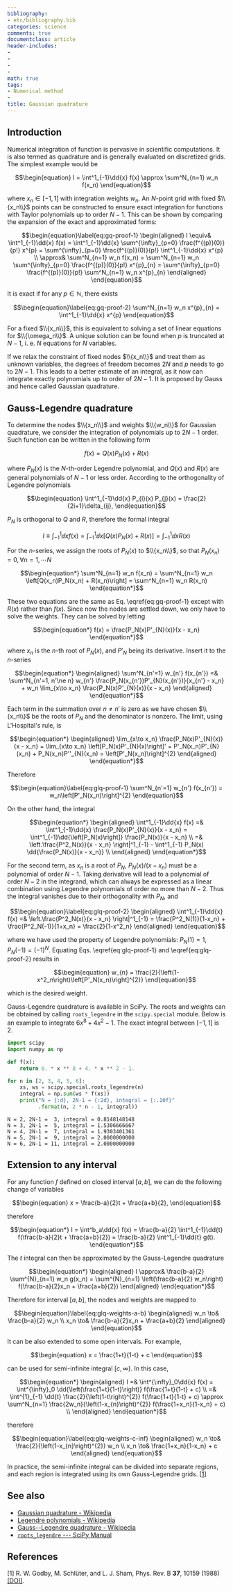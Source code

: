 ```yaml
---
bibliography:
- etc/bibliography.bib
categories: science
comments: true
documentclass: article
header-includes:
- 
- 
- 
- 
math: true
tags:
- Numerical method
- 
title: Gaussian quadrature
---
```










## Introduction

Numerical integration of function is pervasive in scientific
computations. It is also termed as quadrature and is generally evaluated
on discretized grids. The simplest example would be

$$\begin{equation}
I = \int^1_{-1}\dd{x} f(x) \approx \sum^N_{n=1} w_n f(x_n)
\end{equation}$$

where $x_n \in [-1,1]$ with integration weights $w_n$. An $N$-point grid
with fixed $\\{x_n\\}$ points can be constructed to ensure exact
integration for functions with Taylor polynomials up to order $N-1$.
This can be shown by comparing the expansion of the exact and
approximated forms:

$$\begin{equation}\label{eq:gq-proof-1}
\begin{aligned}
I \equiv& \int^1_{-1}\dd{x} f(x)
= \int^1_{-1}\dd{x} \sum^{\infty}_{p=0} \frac{f^{(p)}(0)}{p!} x^{p}
= \sum^{\infty}_{p=0} \frac{f^{(p)}(0)}{p!} \int^1_{-1}\dd{x} x^{p} \\
\approx& \sum^N_{n=1} w_n f(x_n)
= \sum^N_{n=1} w_n \sum^{\infty}_{p=0} \frac{f^{(p)}(0)}{p!} x^{p}_{n}
= \sum^{\infty}_{p=0} \frac{f^{(p)}(0)}{p!} \sum^N_{n=1} w_n x^{p}_{n}
\end{aligned}
\end{equation}$$

It is exact if for any $p\in\mathbb{N}$, there exists

$$\begin{equation}\label{eq:gq-proof-2}
\sum^N_{n=1} w_n x^{p}_{n} = \int^1_{-1}\dd{x} x^{p}
\end{equation}$$

For a fixed $\\{x_n\\}$, this is equivalent to solving a set of linear
equations for $\\{\omega_n\\}$. A unique solution can be found when $p$
is truncated at $N-1$, i. e. $N$ equations for $N$ variables.

If we relax the constraint of fixed nodes $\\{x_n\\}$ and treat them as
unknown variables, the degrees of freedom becomes $2N$ and $p$ needs to
go to $2N-1$. This leads to a better estimate of an integral, as it now
can integrate exactly polynomials up to order of $2N-1$. It is proposed
by Gauss and hence called Gaussian quadrature.

## Gauss-Legendre quadrature

To determine the nodes $\\{x_n\\}$ and weights $\\{w_n\\}$ for Gaussian
quadrature, we consider the integration of polynomials up to $2N-1$
order. Such function can be written in the following form

$$\begin{equation*}
f(x) = Q(x) P_N(x) + R(x)
\end{equation*}$$

where $P_N(x)$ is the $N$-th-order Legendre polynomial, and $Q(x)$ and
$R(x)$ are general polynomials of $N-1$ or less order. According to the
orthogonality of Legendre polynomials

$$\begin{equation}
\int^1_{-1}\dd{x} P_{i}(x) P_{j}(x) = \frac{2}{2i+1}\delta_{ij},
\end{equation}$$

$P_N$ is orthogonal to $Q$ and $R$, therefore the formal integral

$$\begin{equation*}
I \equiv \int^1_{-1}\dd{x} f(x) = \int^1_{-1}\dd{x} \left[Q(x) P_N(x) + R(x)\right] = \int^1_{-1}\dd{x} R(x)
\end{equation*}$$

For the $n$-series, we assign the roots of $P_{N}(x)$ to $\\{x_n\\}$, so
that $P_N(x_n) = 0, \forall n = 1, \cdots N$

$$\begin{equation*}
\sum^N_{n=1} w_n f(x_n)
= \sum^N_{n=1} w_n \left[Q(x_n)P_N(x_n) + R(x_n)\right]
= \sum^N_{n=1} w_n R(x_n)
\end{equation*}$$

These two equations are the same as Eq. \eqref{eq:gq-proof-1} except
with $R(x)$ rather than $f(x)$. Since now the nodes are settled down, we
only have to solve the weights. They can be solved by letting

$$\begin{equation*}
f(x) = \frac{P_N(x)P'_{N}(x)}{x - x_n}
\end{equation*}$$

where $x_n$ is the $n$-th root of $P_N(x)$, and $P'_N$ being its
derivative. Insert it to the $n$-series

$$\begin{equation*}
\begin{aligned}
\sum^N_{n'=1} w_{n'} f(x_{n'})
=& \sum^N_{n'=1, n'\ne n} w_{n'} \frac{P_N(x_{n'})P'_{N}(x_{n'})}{x_{n'} - x_n} + w_n \lim_{x\to x_n} \frac{P_N(x)P'_{N}(x)}{x - x_n}
\end{aligned}
\end{equation*}$$

Each term in the summation over $n\ne n'$ is zero as we have chosen
$\\{x_n\\}$ be the roots of $P_{N}$ and the denominator is nonzero. The
limit, using L\'Hospital\'s rule, is

$$\begin{equation*}
\begin{aligned}
\lim_{x\to x_n} \frac{P_N(x)P'_{N}(x)}{x - x_n}
= \lim_{x\to x_n} \left[P_N(x)P'_{N}(x)\right]'
= P'_N(x_n)P'_{N}(x_n) + P_N(x_n)P''_{N}(x_n)
= \left[P'_N(x_n)\right]^{2}
\end{aligned}
\end{equation*}$$

Therefore

$$\begin{equation}\label{eq:glq-proof-1}
\sum^N_{n'=1} w_{n'} f(x_{n'}) = w_n\left[P'_N(x_n)\right]^{2}
\end{equation}$$

On the other hand, the integral

$$\begin{equation*}
\begin{aligned}
\int^1_{-1}\dd{x} f(x) =& \int^1_{-1}\dd{x} \frac{P_N(x)P'_{N}(x)}{x - x_n}
= \int^1_{-1}\dd{\left[P_N(x)\right]} \frac{P_N(x)}{x - x_n} \\
=& \left.\frac{P^2_N(x)}{x - x_n} \right|^1_{-1} - \int^1_{-1} P_N(x) \dd{\frac{P_N(x)}{x - x_n}} \\
\end{aligned}
\end{equation*}$$

For the second term, as $x_n$ is a root of $P_N$, $P_N(x)/(x-x_n)$ must
be a polynomial of order $N-1$. Taking derivative will lead to a
polynomial of order $N-2$ in the integrand, which can always be
expressed as a linear combination using Legendre polynomials of order no
more than $N-2$. Thus the integral vanishes due to their orthogonality
with $P_N$, and

$$\begin{equation}\label{eq:glq-proof-2}
\begin{aligned}
\int^1_{-1}\dd{x} f(x)
=& \left.\frac{P^2_N(x)}{x - x_n} \right|^1_{-1}
= \frac{P^2_N(1)}{1-x_n} + \frac{P^2_N(-1)}{1+x_n}
= \frac{2}{1-x^2_n}
\end{aligned}
\end{equation}$$

where we have used the property of Legendre polynomials:
$P_N(1)=1, P_{N}(-1) = (-1)^N$. Equating Eqs. \eqref{eq:glq-proof-1} and
\eqref{eq:glq-proof-2} results in

$$\begin{equation}
w_{n} = \frac{2}{\left(1-x^2_n\right)\left[P'_N(x_n)\right]^{2}}
\end{equation}$$

which is the desired weight.

Gauss-Legendre quadrature is available in SciPy. The roots and weights
can be obtained by calling `roots_legendre` in the `scipy.special`
module. Below is an example to integrate $6x^8 + 4x^2 - 1$. The exact
integral between $[-1,1]$ is 2.

``` python
import scipy
import numpy as np

def f(x):
    return 6. * x ** 8 + 4. * x ** 2 - 1.

for n in [2, 3, 4, 5, 6]:
    xs, ws = scipy.special.roots_legendre(n)
    integral = np.sum(ws * f(xs))
    print("N = {:d}, 2N-1 = {:2d}, integral = {:.10f}"
          .format(n, 2 * n - 1, integral))
```

``` example
N = 2, 2N-1 =  3, integral = 0.8148148148
N = 3, 2N-1 =  5, integral = 1.5306666667
N = 4, 2N-1 =  7, integral = 1.9303401361
N = 5, 2N-1 =  9, integral = 2.0000000000
N = 6, 2N-1 = 11, integral = 2.0000000000
```

## Extension to any interval

For any function $f$ defined on closed interval $[a,b]$, we can do the
following change of variables

$$\begin{equation}
x = \frac{b-a}{2}t + \frac{a+b}{2},
\end{equation}$$

therefore

$$\begin{equation*}
I = \int^b_a\dd{x} f(x) =
\frac{b-a}{2}
\int^1_{-1}\dd{t} f(\frac{b-a}{2}t + \frac{a+b}{2}) =
\frac{b-a}{2}
\int^1_{-1}\dd{t} g(t).
\end{equation*}$$

The $t$ integral can then be approximated by the Gauss-Legendre
quadrature

$$\begin{equation*}
\begin{aligned}
I \approx& \frac{b-a}{2} \sum^{N}_{n=1} w_n g(x_n)
= \sum^{N}_{n=1} \left(\frac{b-a}{2} w_n\right) f(\frac{b-a}{2}x_n + \frac{a+b}{2})
\end{aligned}
\end{equation*}$$

Therefore for interval $[a,b]$, the nodes and weights are mapped to

$$\begin{equation}\label{eq:glq-weights-a-b}
\begin{aligned}
w_n \to& \frac{b-a}{2} w_n \\
x_n \to& \frac{b-a}{2}x_n + \frac{a+b}{2}
\end{aligned}
\end{equation}$$

It can be also extended to some open intervals. For example,

$$\begin{equation}
x = \frac{1+t}{1-t} + c
\end{equation}$$

can be used for semi-infinite integral $[c, \infty)$. In this case,

$$\begin{equation*}
\begin{aligned}
I =& \int^{\infty}_0\dd{x} f(x)
= \int^{\infty}_0 \dd{\left(\frac{1+t}{1-t}\right)} f(\frac{1+t}{1-t} + c) \\
=& \int^{1}_{-1} \dd{t} \frac{2}{\left(1-t\right)^{2}} f(\frac{1+t}{1-t} + c)
\approx \sum^N_{n=1} \frac{2w_n}{\left(1-x_{n}\right)^{2}} f(\frac{1+x_n}{1-x_n} + c) \\
\end{aligned}
\end{equation*}$$

therefore

$$\begin{equation}\label{eq:glq-weights-c-inf}
\begin{aligned}
w_n \to& \frac{2}{\left(1-x_{n}\right)^{2}} w_n \\
x_n \to& \frac{1+x_n}{1-x_n} + c
\end{aligned}
\end{equation}$$

In practice, the semi-infinite integral can be divided into separate
regions, and each region is integrated using its own Gauss-Legendre
grids. \[[1](#citeproc_bib_item_1)\]

## See also

-   [Gaussian quadrature -
    Wikipedia](https://en.wikipedia.org/wiki/Gaussian_quadrature)
-   [Legendre polynomials -
    Wikipedia](https://en.wikipedia.org/wiki/Legendre_polynomials)
-   [Gauss--Legendre quadrature -
    Wikipedia](https://en.wikipedia.org/wiki/Gauss-Legendre_quadrature)
-   [`roots_legendre` --- SciPy
    Manual](https://docs.scipy.org/doc/scipy/reference/generated/scipy.special.roots_legendre.html)

## References

<span id="citeproc_bib_item_1"></span>\[1\] R. W. Godby, M. Schlüter,
and L. J. Sham, Phys. Rev. B **37**, 10159 (1988)
<a href="https://doi.org/10.1103/PhysRevB.37.10159"
target="_blank">[DOI]</a>.
